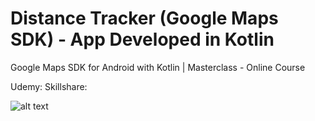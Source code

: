 # Distance Tracker (Google Maps SDK) - App Developed in Kotlin

Google Maps SDK for Android with Kotlin | Masterclass - Online Course

Udemy: 
Skillshare: 

![alt text](https://i.postimg.cc/2yFj38Sn/Google-Maps-SDK.png)
